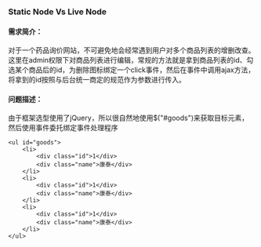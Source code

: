 ### Static Node  Vs Live Node

#### 需求简介：

对于一个药品询价网站，不可避免地会经常遇到用户对多个商品列表的增删改查。这里在admin权限下对商品列表进行编辑，常规的方法就是拿到商品列表的id、勾选某个商品后的id，为删除图标绑定一个click事件，然后在事件中调用ajax方法，将拿到的id按照与后台统一商定的规范作为参数进行传入。

#### 问题描述：

由于框架选型使用了jQuery，所以很自然地使用$("#goods")来获取目标元素，然后使用事件委托绑定事件处理程序
````
<ul id="goods">
    <li>
        <div class="id">1</div>
        <div class="name">康泰</div>
    </li>
    <li>
        <div class="id">1</div>
        <div class="name">康泰</div>
    </li>
    <li>
        <div class="id">1</div>
        <div class="name">康泰</div>
    </li>
</ul>
````